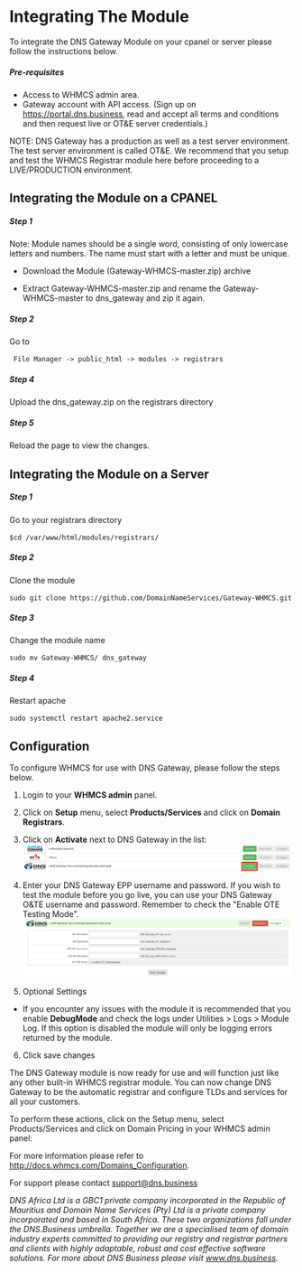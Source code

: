 # Integrating The Module

To integrate the DNS Gateway Module on your cpanel or server please follow the instructions below.

##### Pre-requisites

- Access to WHMCS admin area.
- Gateway account with API access. (Sign up on https://portal.dns.business, read and accept all terms and conditions and then request live or OT&E server credentials.) 

NOTE: DNS Gateway has a production as well as a test server environment. The test server environment is called OT&E. We recommend that you setup and test the WHMCS Registrar module here before proceeding to a LIVE/PRODUCTION environment. 

## Integrating the Module on a CPANEL

##### Step 1


Note: Module names should be a single word, consisting of only lowercase letters and numbers. The name must start with a letter and must be unique.

- Download the Module (Gateway-WHMCS-master.zip) archive

- Extract Gateway-WHMCS-master.zip and rename the Gateway-WHMCS-master to dns_gateway and zip it again.


##### Step 2

Go to
```
 File Manager -> public_html -> modules -> registrars
```

##### Step 4

Upload the dns_gateway.zip on the registrars directory

##### Step 5 

Reload the page to view the changes.




## Integrating the Module on a Server

##### Step 1 

Go to your registrars directory
```
$cd /var/www/html/modules/registrars/
```
##### Step 2

Clone the module
```
sudo git clone https://github.com/DomainNameServices/Gateway-WHMCS.git
```
##### Step 3

Change the module name
```
sudo mv Gateway-WHMCS/ dns_gateway
```
##### Step 4

Restart apache 
```
sudo systemctl restart apache2.service
```

## Configuration

To configure WHMCS for use with DNS Gateway, please follow the steps below.

1. Login to your **WHMCS admin** panel.
2. Click on **Setup** menu, select **Products/Services** and click on **Domain Registrars**.
3. Click on **Activate** next to DNS Gateway in the list:
![Activate Plugin](https://github.com/calebtech/pictures/blob/master/Screenshot%20from%202019-05-16%2009-09-24.png)

4. Enter your DNS Gateway EPP username and password. If you wish to test the module before you go live, you can use your DNS Gateway O&TE username and password. Remember to  check the "Enable OTE Testing Mode".
![Activate Plugin](https://github.com/calebtech/pictures/blob/master/Screenshot%20from%202019-05-16%2009-36-04.png)

5. Optional Settings
 - If you encounter any issues with the module it is recommended that you enable **DebugMode** and check the logs under Utilities > Logs > Module Log. If this option is disabled the module will only be logging errors returned by the module.
 
6. Click save changes

The DNS Gateway module is now ready for use and will function just like any other built-in WHMCS registrar module. You can now change DNS Gateway to be the automatic registrar and configure TLDs and services for all your customers. 

To perform these actions, click on the Setup menu, select Products/Services and click on Domain Pricing in your WHMCS admin panel:

For more information please refer to http://docs.whmcs.com/Domains_Configuration. 

For support please contact support@dns.business

_DNS Africa Ltd is a GBC1 private company incorporated in the Republic of Mauritius and Domain Name Services (Pty) Ltd is a private company incorporated and based in South Africa. These two organizations fall under the DNS.Business umbrella. Together we are a specialised team of domain industry experts committed to providing our registry and registrar partners and clients with highly adaptable, robust and cost effective software solutions. For more about DNS Business please visit www.dns.business._ 
